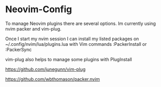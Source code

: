 # Neovim-Config

To manage Neovim plugins there are several options.
Im currently using nvim packer and vim-plug.

Once I start my nvim session I can install my listed packages on ~/.config/nvim/lua/plugins.lua with Vim commands :PackerInstall or :PackerSync

vim-plug  also helps to manage some plugins with PlugInstall

https://github.com/junegunn/vim-plug

https://github.com/wbthomason/packer.nvim
